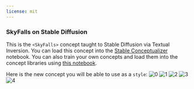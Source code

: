 ```yaml
---
license: mit
---
```

### SkyFalls on Stable Diffusion
This is the `<SkyFalls>` concept taught to Stable Diffusion via Textual Inversion. You can load this concept into the [Stable Conceptualizer](https://colab.research.google.com/github/huggingface/notebooks/blob/main/diffusers/stable_conceptualizer_inference.ipynb) notebook. You can also train your own concepts and load them into the concept libraries using [this notebook](https://colab.research.google.com/github/huggingface/notebooks/blob/main/diffusers/sd_textual_inversion_training.ipynb).

Here is the new concept you will be able to use as a `style`:
![<SkyFalls> 0](https://huggingface.co/sd-concepts-library/skyfalls/resolve/main/concept_images/3.jpeg)
![<SkyFalls> 1](https://huggingface.co/sd-concepts-library/skyfalls/resolve/main/concept_images/0.jpeg)
![<SkyFalls> 2](https://huggingface.co/sd-concepts-library/skyfalls/resolve/main/concept_images/1.jpeg)
![<SkyFalls> 3](https://huggingface.co/sd-concepts-library/skyfalls/resolve/main/concept_images/2.jpeg)
![<SkyFalls> 4](https://huggingface.co/sd-concepts-library/skyfalls/resolve/main/concept_images/4.jpeg)

